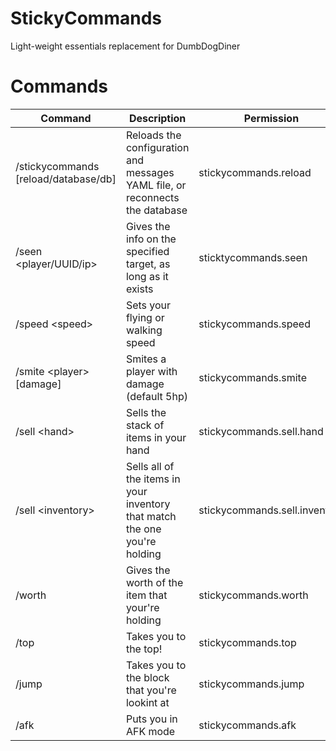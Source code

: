 # StickyCommands
Light-weight essentials replacement for DumbDogDiner

# Commands
| Command | Description | Permission |
| --- | --- | --- |
| /stickycommands [reload/database/db] | Reloads the configuration and messages YAML file, or reconnects the database | stickycommands.reload |
| /seen <player/UUID/ip> | Gives the info on the specified target, as long as it exists | sticktycommands.seen |
| /speed \<speed> | Sets your flying or walking speed | stickycommands.speed |
| /smite \<player> [damage] | Smites a player with damage (default 5hp) | stickycommands.smite |
| /sell \<hand> | Sells the stack of items in your hand | stickycommands.sell.hand |
| /sell \<inventory> | Sells all of the items in your inventory that match the one you're holding | stickycommands.sell.inventory |
| /worth | Gives the worth of the item that your're holding | stickycommands.worth |
| /top | Takes you to the top! | stickycommands.top |
| /jump | Takes you to the block that you're lookint at | stickycommands.jump |
| /afk | Puts you in AFK mode | stickycommands.afk |

